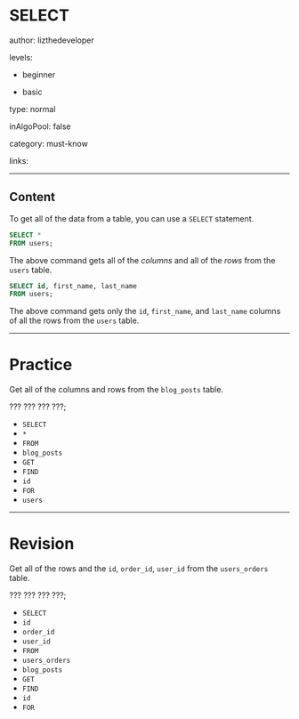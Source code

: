 # SELECT
author: lizthedeveloper

levels:

  - beginner

  - basic

type: normal

inAlgoPool: false

category: must-know

links:

---
## Content

To get all of the data from a table, you can use a `SELECT` statement.

```sql
SELECT *
FROM users;
```

The above command gets all of the *columns* and all of the *rows* from the `users` table.

```sql
SELECT id, first_name, last_name
FROM users;
```

The above command gets only the `id`, `first_name`, and `last_name` columns of all the rows from the `users` table.


---
# Practice
Get all of the columns and rows from the `blog_posts` table.

??? ??? ??? ???;

* `SELECT`
* `*`
* `FROM`
* `blog_posts`
* `GET`
* `FIND`
* `id`
* `FOR`
* `users`

---
# Revision

Get all of the rows and the `id`, `order_id`, `user_id` from the `users_orders` table.

??? ??? ??? ???;

* `SELECT`
* `id`
* `order_id`
* `user_id`
* `FROM`
* `users_orders`
* `blog_posts`
* `GET`
* `FIND`
* `id`
* `FOR`
